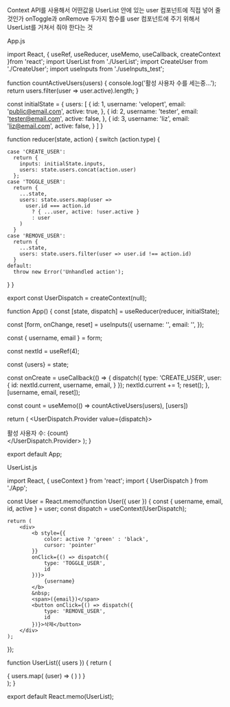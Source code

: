 Context API를 사용해서 어떤값을 UserList 안에 있는 user 컴포넌트에 직접 넣어 줄것인가
onToggle과 onRemove 두가지 함수를 user 컴포넌트에 주기 위해서 UserList를 거쳐서 줘야 한다는 것


App.js

import React, { useRef, useReducer, useMemo, useCallback, createContext }from 'react';
import UserList from './UserList';
import CreateUser from './CreateUser';
import useInputs from './useInputs_test';

function countActiveUsers(users) {
  console.log('활성 사용자 수를 세는중...');
  return users.filter(user => user.active).length;
}

const initialState = {
  users: [
    {
      id: 1,
      username: 'velopert',
      email: 'public@email.com',
      active: true,
  },
  {
      id: 2,
      username: 'tester',
      email: 'tester@email.com',
      active: false,
  },
  {
      id: 3,
      username: 'liz',
      email: 'liz@email.com',
      active: false,
  }
  ]
}

function reducer(state, action) {
  switch (action.type) {

    case 'CREATE_USER':
      return {
        inputs: initialState.inputs,
        users: state.users.concat(action.user)
      };
    case 'TOGGLE_USER':
      return {
        ...state,
        users: state.users.map(user =>
          user.id === action.id
            ? { ...user, active: !user.active }
            : user
        )
      }
    case 'REMOVE_USER':
      return {
        ...state,
        users: state.users.filter(user => user.id !== action.id)
      }
    default:
      throw new Error('Unhandled action');
  }
}

export const UserDispatch = createContext(null);

function App() {
  const [state, dispatch] = useReducer(reducer, initialState);

  const [form, onChange, reset] = useInputs({
    username: '',
    email: '',
  });

  const { username, email } = form;

  const nextId = useRef(4);

  const {users} = state;

  const onCreate = useCallback(() => {
    dispatch({
      type: 'CREATE_USER',
      user: {
        id: nextId.current,
        username,
        email,
      }
    });
    nextId.current += 1;
    reset();
  }, [username, email, reset]);

  const count = useMemo(() => countActiveUsers(users), [users])

  return (
    <UserDispatch.Provider value={dispatch}>
      <CreateUser
        username={username}
        email={email}
        onChange={onChange}
        onCreate={onCreate}
      />
      <UserList
        users={users}
      />
      <div>활성 사용자 수: {count}</div>
    </UserDispatch.Provider>
  );
}

export default App;


UserList.js

import React, { useContext } from 'react';
import { UserDispatch } from './App';

const User = React.memo(function User({ user }) {
    const { username, email, id, active } = user;
    const dispatch = useContext(UserDispatch);

    return (
        <div>
            <b style={{
                color: active ? 'green' : 'black',
                cursor: 'pointer'
            }}
            onClick={() => dispatch({
                type: 'TOGGLE_USER',
                id
            })}>
                {username}
            </b>
            &nbsp;
            <span>({email})</span>
            <button onClick={() => dispatch({
                type: 'REMOVE_USER',
                id
            })}>삭제</button>
        </div>
    );
});

function UserList({ users }) {
    return (
        <div>
            {
                users.map(
                    (user) => (
                        <User
                            user={user}
                            key={user.id}
                        />
                    )
                )
            }
        </div>
    );
}

export default React.memo(UserList);